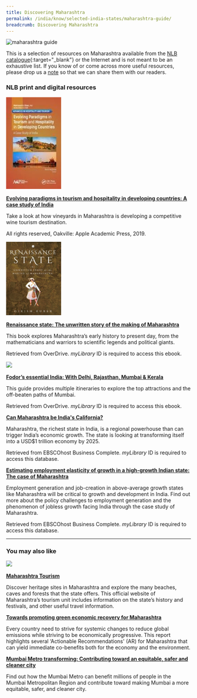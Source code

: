 ```yaml
---
title: Discovering Maharashtra
permalink: /india/know/selected-india-states/maharashtra-guide/
breadcrumb: Discovering Maharashtra
---
```

<img src="\images\india-selected\maharashtra-guide.jpg" alt="maharashtra guide" style="width:800px;" />

This is a selection of resources on Maharashtra available from the [NLB catalogue](http://catalogue.nlb.gov.sg/){:target="_blank"} or the Internet and is not meant to be an exhaustive list. If you know of or come across more useful resources, please drop us a <a href="http://www.eyeonasia.sg/contact-us/">note</a> so that we can share them with our readers.

### **NLB print and digital resources**

<img src="/images/book-covers/Evolving-Paradigm-in Tourism and Hospitality in Developing Countries.jpg" style="width:150px;" />

[**Evolving paradigms in tourism and hospitality in developing countries: A case study of India**](https://eservice.nlb.gov.sg/item_holding.aspx?bid=203787617)

Take a look at how vineyards in Maharashtra is developing a competitive wine tourism destination. 

All rights reserved, Oakville: Apple Academic Press, 2019. 


<img src="/images/book-covers/Renaissance-state.jpg" style="width:150px;" />

[**Renaissance state: The unwritten story of the making of Maharashtra**](https://nlb.overdrive.com/media/6274307)

This book explores Maharashtra’s early history to present day, from the mathematicians and warriors to scientific legends and political giants. 

Retrieved from OverDrive. *myLibrary*  ID is required to access this ebook.


<img src="/images/book-covers/Fodor’s-essential-India-with-Delhi-Rajasthan-Mumbai-Kerala.png" style="width:150px;" />

[**Fodor’s essential India: With Delhi, Rajasthan, Mumbai & Kerala**](https://nlb.overdrive.com/media/1979001)

This guide provides multiple itineraries to explore the top attractions and the off-beaten paths of Mumbai.

Retrieved from OverDrive. *myLibrary* ID is required to access this ebook.


[**Can Maharashtra be India's California?**](http://eresources.nlb.gov.sg/Main/Browse?startsWith=E)

Maharashtra, the richest state in India, is a regional powerhouse than can trigger India’s economic growth. The state is looking at transforming itself into a USD$1 trillion economy by 2025. 

Retrieved from EBSCOhost Business Complete. *myLibrary* ID is required to access this database. 


[**Estimating employment elasticity of growth in a high-growth Indian state: The case of Maharashtra**](http://eresources.nlb.gov.sg/Main/Browse?startsWith=E)

Employment generation and job-creation in above-average growth states like Maharashtra will be critical to growth and development in India. Find out more about the policy challenges to employment generation and the phenomenon of jobless growth facing India through the case study of Maharashtra.

Retrieved from EBSCOhost Business Complete. *myLibrary* ID is required to access this database. 


---

### **You may also like**

<img src="/images/resources/Article 1.jpg" style="width:180px;" />

[**Maharashtra Tourism**](https://www.maharashtratourism.gov.in/)

Discover heritage sites in Maharashtra and explore the many beaches, caves and forests that the state offers. This official website of Maharashtra’s tourism unit includes information on the state’s history and festivals, and other useful travel information. 

[**Towards promoting green economic recovery for Maharashtra**](https://puneinternationalcentre.org/publications/towards-promoting-green-economic-recovery-for-maharashtra/)

Every country need to strive for systemic changes to reduce global emissions while striving to be economically progressive. This report highlights several ‘Actionable Recommendations' (AR) for Maharashtra that can yield immediate co-benefits both for the economy and the environment. 


[**Mumbai Metro transforming:  Contributing toward an equitable, safer and cleaner city**](https://www.adb.org/sites/default/files/publication/710081/mumbai-metro-transforming-transport.pdf)

Find out how the Mumbai Metro can benefit millions of people in the Mumbai Metropolitan Region and contribute toward making Mumbai a more equitable, safer, and cleaner city.